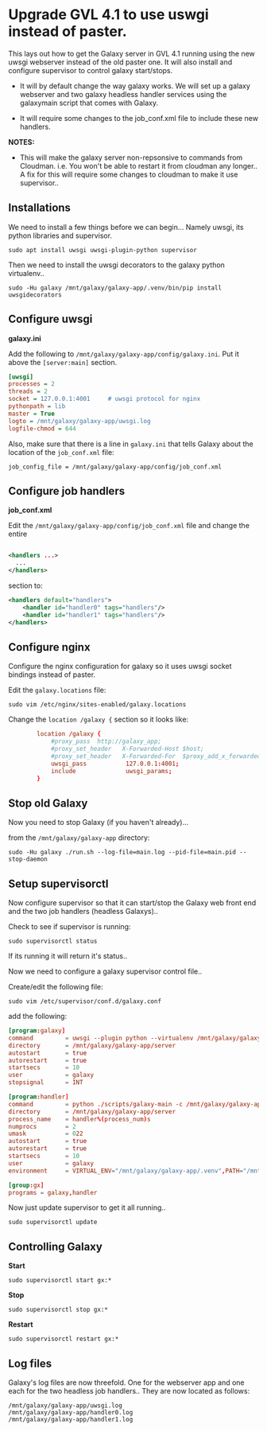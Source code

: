 # Upgrade GVL 4.1 to use uswgi instead of paster.

This lays out how to get the Galaxy server in GVL 4.1 running using the new uwsgi webserver instead of the old paster one. It will also install and configure supervisor to control galaxy start/stops.

* It will by default change the way galaxy works. We will set up a galaxy webserver and two galaxy headless handler services using the galaxymain script that comes with Galaxy.

* It will require some changes to the job_conf.xml file to include these new handlers.

**NOTES:**

* This will make the galaxy server non-repsonsive to commands from Cloudman. i.e. You won't be able to restart it from cloudman any longer.. A fix for this will require some changes to cloudman to make it use supervisor..

## Installations

We need to install a few things before we can begin... Namely uwsgi, its python libraries and supervisor.

`sudo apt install uwsgi uwsgi-plugin-python supervisor`

Then we need to install the uwsgi decorators to the galaxy python virtualenv..

`sudo -Hu galaxy /mnt/galaxy/galaxy-app/.venv/bin/pip install uwsgidecorators`

## Configure uwsgi

**galaxy.ini**

Add the following to `/mnt/galaxy/galaxy-app/config/galaxy.ini`. Put it above the `[server:main]` section.

```ini
[uwsgi]
processes = 2
threads = 2
socket = 127.0.0.1:4001     # uwsgi protocol for nginx
pythonpath = lib
master = True
logto = /mnt/galaxy/galaxy-app/uwsgi.log
logfile-chmod = 644
```

Also, make sure that there is a line in `galaxy.ini` that tells Galaxy about the location of the `job_conf.xml` file:

`job_config_file = /mnt/galaxy/galaxy-app/config/job_conf.xml`

## Configure job handlers

**job_conf.xml**

Edit the `/mnt/galaxy/galaxy-app/config/job_conf.xml` file and change the entire
```xml

<handlers ...>
  ...
</handlers>
```
section to:

```xml
<handlers default="handlers">
    <handler id="handler0" tags="handlers"/>
    <handler id="handler1" tags="handlers"/>
</handlers>
```

## Configure nginx

Configure the nginx configuration for galaxy so it uses uwsgi socket bindings instead of paster.

Edit the `galaxy.locations` file:

`sudo vim /etc/nginx/sites-enabled/galaxy.locations`

Change the `location /galaxy {` section so it looks like:
  
```conf
        location /galaxy {
            #proxy_pass  http://galaxy_app;
            #proxy_set_header   X-Forwarded-Host $host;
            #proxy_set_header   X-Forwarded-For  $proxy_add_x_forwarded_for;
            uwsgi_pass           127.0.0.1:4001;
            include              uwsgi_params;
        }
```

## Stop old Galaxy

Now you need to stop Galaxy (if you haven't already)...

from the `/mnt/galaxy/galaxy-app` directory:

`sudo -Hu galaxy ./run.sh --log-file=main.log --pid-file=main.pid --stop-daemon`

## Setup supervisorctl

Now configure supervisor so that it can start/stop the Galaxy web front end and the two job handlers (headless Galaxys)..

Check to see if supervisor is running:

`sudo supervisorctl status`

If its running it will return it's status..

Now we need to configure a galaxy supervisor control file..

Create/edit the following file:

`sudo vim /etc/supervisor/conf.d/galaxy.conf`

add the following:

```conf
[program:galaxy]
command         = uwsgi --plugin python --virtualenv /mnt/galaxy/galaxy-app/.venv --ini-paste /mnt/galaxy/galaxy-app/config/galaxy.ini
directory       = /mnt/galaxy/galaxy-app/server
autostart       = true
autorestart     = true
startsecs       = 10
user            = galaxy
stopsignal      = INT

[program:handler]
command         = python ./scripts/galaxy-main -c /mnt/galaxy/galaxy-app/config/galaxy.ini --server-name=handler%(process_num)s --log-file /mnt/galaxy/galaxy-app/handler%(process_num)s.log
directory       = /mnt/galaxy/galaxy-app/server
process_name    = handler%(process_num)s
numprocs        = 2
umask           = 022
autostart       = true
autorestart     = true
startsecs       = 10
user            = galaxy
environment     = VIRTUAL_ENV="/mnt/galaxy/galaxy-app/.venv",PATH="/mnt/galaxy/galaxy-app/.venv/bin:%(ENV_PATH)s"

[group:gx]
programs = galaxy,handler
```

Now just update supervisor to get it all running..

`sudo supervisorctl update`

## Controlling Galaxy

**Start**

`sudo supervisorctl start gx:*`

**Stop**

`sudo supervisorctl stop gx:*`

**Restart**

`sudo supervisorctl restart gx:*`

## Log files

Galaxy's log files are now threefold. One for the webserver app and one each for the two headless job handlers.. They are now located as follows:

```
/mnt/galaxy/galaxy-app/uwsgi.log
/mnt/galaxy/galaxy-app/handler0.log
/mnt/galaxy/galaxy-app/handler1.log
```